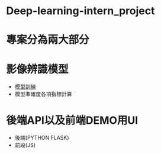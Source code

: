# Deep-learning-intern_project

# 專案分為兩大部分

# 影像辨識模型
* [模型訓練](https://github.com/qwertad/Deep-learning-intern_project/blob/master/cnn_model/train.py)
* 模型準確度各項指標計算

# 後端API以及前端DEMO用UI
* 後端(PYTHON FLASK)
* 前段(JS)
 
